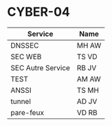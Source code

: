 # CYBER-04

| Service           | Name  |
| ----------------- | ----- |
| DNSSEC            | MH AW |
| SEC WEB           | TS VD |
| SEC Autre Service | RB JV |
| TEST              | AM AW |
| ANSSI             | TS MH |
| tunnel            | AD JV |
| pare-feux         | VD RB |
